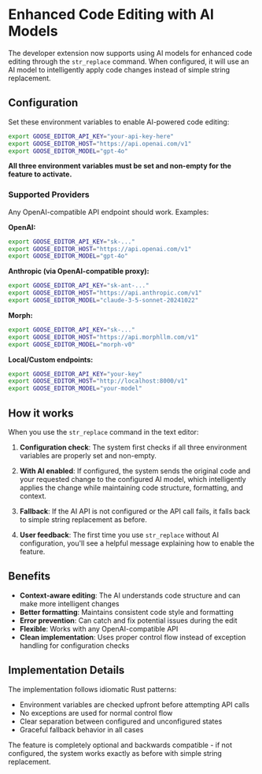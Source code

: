 # Enhanced Code Editing with AI Models

The developer extension now supports using AI models for enhanced code editing through the `str_replace` command. When configured, it will use an AI model to intelligently apply code changes instead of simple string replacement.

## Configuration

Set these environment variables to enable AI-powered code editing:

```bash
export GOOSE_EDITOR_API_KEY="your-api-key-here"
export GOOSE_EDITOR_HOST="https://api.openai.com/v1"
export GOOSE_EDITOR_MODEL="gpt-4o"
```

**All three environment variables must be set and non-empty for the feature to activate.**

### Supported Providers

Any OpenAI-compatible API endpoint should work. Examples:

**OpenAI:**
```bash
export GOOSE_EDITOR_API_KEY="sk-..."
export GOOSE_EDITOR_HOST="https://api.openai.com/v1"
export GOOSE_EDITOR_MODEL="gpt-4o"
```

**Anthropic (via OpenAI-compatible proxy):**
```bash
export GOOSE_EDITOR_API_KEY="sk-ant-..."
export GOOSE_EDITOR_HOST="https://api.anthropic.com/v1"
export GOOSE_EDITOR_MODEL="claude-3-5-sonnet-20241022"
```

**Morph:**
```bash
export GOOSE_EDITOR_API_KEY="sk-..."
export GOOSE_EDITOR_HOST="https://api.morphllm.com/v1"
export GOOSE_EDITOR_MODEL="morph-v0"
```

**Local/Custom endpoints:**
```bash
export GOOSE_EDITOR_API_KEY="your-key"
export GOOSE_EDITOR_HOST="http://localhost:8000/v1"
export GOOSE_EDITOR_MODEL="your-model"
```

## How it works

When you use the `str_replace` command in the text editor:

1. **Configuration check**: The system first checks if all three environment variables are properly set and non-empty.

2. **With AI enabled**: If configured, the system sends the original code and your requested change to the configured AI model, which intelligently applies the change while maintaining code structure, formatting, and context.

3. **Fallback**: If the AI API is not configured or the API call fails, it falls back to simple string replacement as before.

4. **User feedback**: The first time you use `str_replace` without AI configuration, you'll see a helpful message explaining how to enable the feature.

## Benefits

- **Context-aware editing**: The AI understands code structure and can make more intelligent changes
- **Better formatting**: Maintains consistent code style and formatting
- **Error prevention**: Can catch and fix potential issues during the edit
- **Flexible**: Works with any OpenAI-compatible API
- **Clean implementation**: Uses proper control flow instead of exception handling for configuration checks

## Implementation Details

The implementation follows idiomatic Rust patterns:
- Environment variables are checked upfront before attempting API calls
- No exceptions are used for normal control flow
- Clear separation between configured and unconfigured states
- Graceful fallback behavior in all cases

The feature is completely optional and backwards compatible - if not configured, the system works exactly as before with simple string replacement.